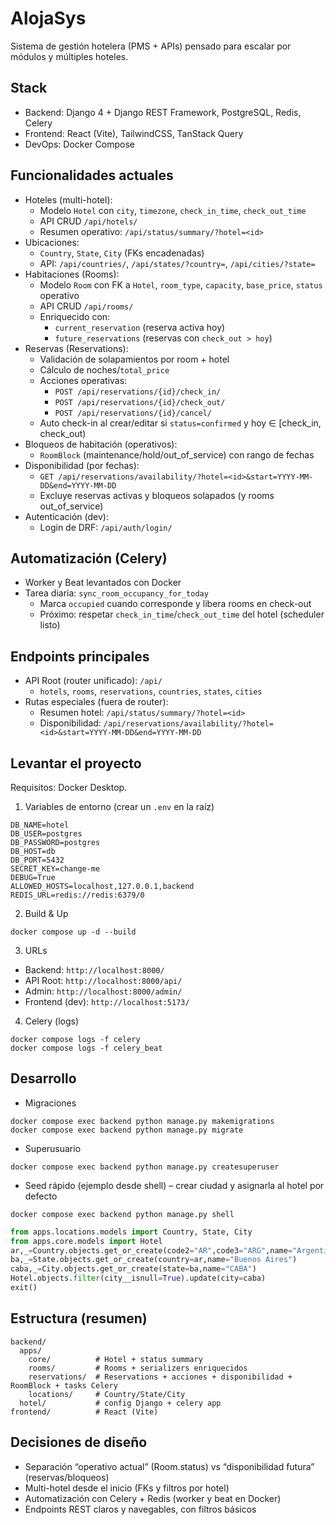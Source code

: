 # AlojaSys
Sistema de gestión hotelera (PMS + APIs) pensado para escalar por módulos y múltiples hoteles.

## Stack
- Backend: Django 4 + Django REST Framework, PostgreSQL, Redis, Celery
- Frontend: React (Vite), TailwindCSS, TanStack Query
- DevOps: Docker Compose

## Funcionalidades actuales
- Hoteles (multi-hotel):
  - Modelo `Hotel` con `city`, `timezone`, `check_in_time`, `check_out_time`
  - API CRUD `/api/hotels/`
  - Resumen operativo: `/api/status/summary/?hotel=<id>`
- Ubicaciones:
  - `Country`, `State`, `City` (FKs encadenadas)
  - API: `/api/countries/`, `/api/states/?country=`, `/api/cities/?state=`
- Habitaciones (Rooms):
  - Modelo `Room` con FK a `Hotel`, `room_type`, `capacity`, `base_price`, `status` operativo
  - API CRUD `/api/rooms/`
  - Enriquecido con:
    - `current_reservation` (reserva activa hoy)
    - `future_reservations` (reservas con `check_out > hoy`)
- Reservas (Reservations):
  - Validación de solapamientos por room + hotel
  - Cálculo de noches/`total_price`
  - Acciones operativas:
    - `POST /api/reservations/{id}/check_in/`
    - `POST /api/reservations/{id}/check_out/`
    - `POST /api/reservations/{id}/cancel/`
  - Auto check-in al crear/editar si `status=confirmed` y hoy ∈ [check_in, check_out)
- Bloqueos de habitación (operativos):
  - `RoomBlock` (maintenance/hold/out_of_service) con rango de fechas
- Disponibilidad (por fechas):
  - `GET /api/reservations/availability/?hotel=<id>&start=YYYY-MM-DD&end=YYYY-MM-DD`
  - Excluye reservas activas y bloqueos solapados (y rooms out_of_service)
- Autenticación (dev):
  - Login de DRF: `/api/auth/login/`

## Automatización (Celery)
- Worker y Beat levantados con Docker
- Tarea diaria: `sync_room_occupancy_for_today`
  - Marca `occupied` cuando corresponde y libera rooms en check-out
  - Próximo: respetar `check_in_time`/`check_out_time` del hotel (scheduler listo)

## Endpoints principales
- API Root (router unificado): `/api/`
  - `hotels`, `rooms`, `reservations`, `countries`, `states`, `cities`
- Rutas especiales (fuera de router):
  - Resumen hotel: `/api/status/summary/?hotel=<id>`
  - Disponibilidad: `/api/reservations/availability/?hotel=<id>&start=YYYY-MM-DD&end=YYYY-MM-DD`

## Levantar el proyecto
Requisitos: Docker Desktop.

1. Variables de entorno (crear un `.env` en la raíz)
```
DB_NAME=hotel
DB_USER=postgres
DB_PASSWORD=postgres
DB_HOST=db
DB_PORT=5432
SECRET_KEY=change-me
DEBUG=True
ALLOWED_HOSTS=localhost,127.0.0.1,backend
REDIS_URL=redis://redis:6379/0
```

2. Build & Up
```
docker compose up -d --build
```

3. URLs
- Backend: `http://localhost:8000/`
- API Root: `http://localhost:8000/api/`
- Admin: `http://localhost:8000/admin/`
- Frontend (dev): `http://localhost:5173/`

4. Celery (logs)
```
docker compose logs -f celery
docker compose logs -f celery_beat
```

## Desarrollo
- Migraciones
```
docker compose exec backend python manage.py makemigrations
docker compose exec backend python manage.py migrate
```
- Superusuario
```
docker compose exec backend python manage.py createsuperuser
```
- Seed rápido (ejemplo desde shell) – crear ciudad y asignarla al hotel por defecto
```
docker compose exec backend python manage.py shell
```
```python
from apps.locations.models import Country, State, City
from apps.core.models import Hotel
ar,_=Country.objects.get_or_create(code2="AR",code3="ARG",name="Argentina")
ba,_=State.objects.get_or_create(country=ar,name="Buenos Aires")
caba,_=City.objects.get_or_create(state=ba,name="CABA")
Hotel.objects.filter(city__isnull=True).update(city=caba)
exit()
```

## Estructura (resumen)
```
backend/
  apps/
    core/          # Hotel + status summary
    rooms/         # Rooms + serializers enriquecidos
    reservations/  # Reservations + acciones + disponibilidad + RoomBlock + tasks Celery
    locations/     # Country/State/City
  hotel/           # config Django + celery app
frontend/          # React (Vite)
```

## Decisiones de diseño
- Separación “operativo actual” (Room.status) vs “disponibilidad futura” (reservas/bloqueos)
- Multi-hotel desde el inicio (FKs y filtros por hotel)
- Automatización con Celery + Redis (worker y beat en Docker)
- Endpoints REST claros y navegables, con filtros básicos